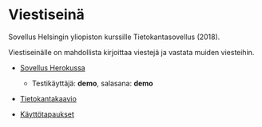 # Viestiseinä

Sovellus Helsingin yliopiston kurssille Tietokantasovellus (2018).

Viestiseinälle on mahdollista kirjoittaa viestejä ja vastata muiden 
viesteihin.

* [Sovellus Herokussa](https://viestiseina-tsoha.herokuapp.com/)
  * Testikäyttäjä: **demo**, salasana: **demo**

* [Tietokantakaavio](docs/tietokantakaavio.png)
* [Käyttötapaukset](docs/kayttotapaukset.md)
